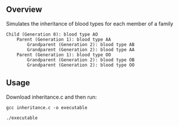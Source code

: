 ## Overview

Simulates the inheritance of blood types for each member of a family

```
Child (Generation 0): blood type AO
    Parent (Generation 1): blood type AA
        Grandparent (Generation 2): blood type AB
        Grandparent (Generation 2): blood type AA
    Parent (Generation 1): blood type OO
        Grandparent (Generation 2): blood type OB
        Grandparent (Generation 2): blood type OO
```

## Usage

Download inheritance.c and then run:
```
gcc inheritance.c -o executable
```
```
./executable
```
